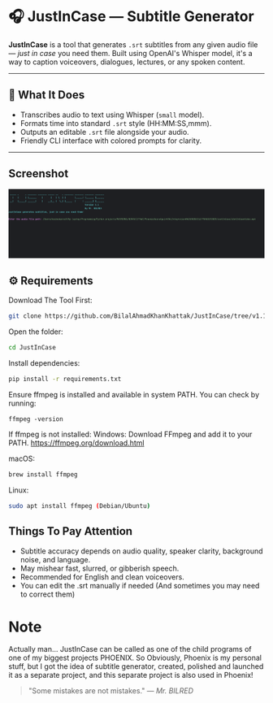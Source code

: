 # 🎧 JustInCase — Subtitle Generator



**JustInCase** is a tool that generates `.srt` subtitles from any given audio file — *just in case* you need them. Built using OpenAI's Whisper model, it's a way to caption voiceovers, dialogues, lectures, or any spoken content.

---

## 🧠 What It Does

- Transcribes audio to text using Whisper (`small` model).
- Formats time into standard `.srt` style (HH:MM:SS,mmm).
- Outputs an editable `.srt` file alongside your audio.
- Friendly CLI interface with colored prompts for clarity.

---

## Screenshot
![image](https://github.com/BilalAhmadKhanKhattak/JustInCase/blob/v1.1/ScreenshotJustInCase.png)


## ⚙️ Requirements
Download The Tool First:
```bash
git clone https://github.com/BilalAhmadKhanKhattak/JustInCase/tree/v1.1
```
Open the folder:
```bash
cd JustInCase
```

Install dependencies:

```bash
pip install -r requirements.txt
```

Ensure ffmpeg is installed and available in system PATH.
You can check by running:
```
ffmpeg -version
```

If ffmpeg is not installed:
Windows: Download FFmpeg and add it to your PATH.
https://ffmpeg.org/download.html

macOS: 
```bash
brew install ffmpeg
```
Linux: 
```bash
sudo apt install ffmpeg (Debian/Ubuntu)
```

## Things To Pay Attention
- Subtitle accuracy depends on audio quality, speaker clarity, background noise, and language.
- May mishear fast, slurred, or gibberish speech.
- Recommended for English and clean voiceovers.
- You can edit the .srt manually if needed (And sometimes you may need to correct them)


# Note
Actually man... JustInCase can be called as one of the child programs of one of my biggest projects PHOENIX. So Obviously, Phoenix is my personal stuff, but I got the idea of subtitle generator, created, polished and launched it as a separate project, and this separate project is also used in Phoenix!


> "Some mistakes are not mistakes." — *Mr. BILRED*
